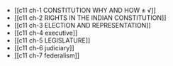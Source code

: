 - [[c11 ch-1 CONSTITUTION WHY AND HOW ± √]]
- [[c11 ch-2 RIGHTS IN THE INDIAN CONSTITUTION]]
- [[c11 ch-3 ELECTION AND REPRESENTATION]]
- [[c11 ch-4 executive]]
- [[c11 ch-5 LEGISLATURE]]
- [[c11 ch-6 judiciary]]
- [[c11 ch-7 federalism]]